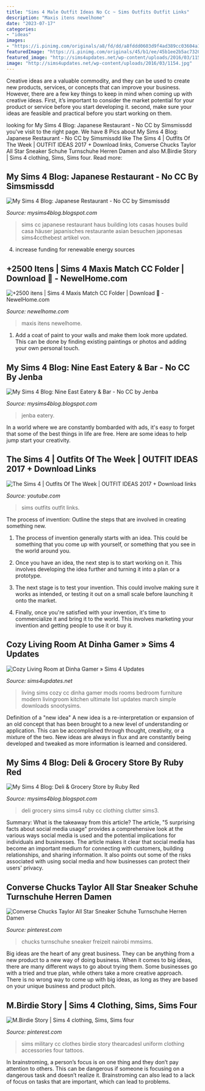 ```yaml
---
title: "Sims 4 Male Outfit Ideas No Cc ~ Sims Outfits Outfit Links"
description: "Maxis itens newelhome"
date: "2023-07-17"
categories:
- "ideas"
images:
- "https://i.pinimg.com/originals/a8/fd/dd/a8fddd0603d9f4ad389cc03604a16f20.jpg"
featuredImage: "https://i.pinimg.com/originals/45/b1/ee/45b1ee2b5ac7320903f5b9ff57f445d7.jpg"
featured_image: "http://sims4updates.net/wp-content/uploads/2016/03/1154.jpg"
image: "http://sims4updates.net/wp-content/uploads/2016/03/1154.jpg"
---
```



Creative ideas are a valuable commodity, and they can be used to create new products, services, or concepts that can improve your business. However, there are a few key things to keep in mind when coming up with creative ideas. First, it’s important to consider the market potential for your product or service before you start developing it. second, make sure your ideas are feasible and practical before you start working on them.

	

		
looking for My Sims 4 Blog: Japanese Restaurant - No CC by Simsmissdd you've visit to the right page. We have 8 Pics about My Sims 4 Blog: Japanese Restaurant - No CC by Simsmissdd like The Sims 4 | Outfits Of The Week | OUTFIT IDEAS 2017 + Download links, Converse Chucks Taylor All Star Sneaker Schuhe Turnschuhe Herren Damen and also M.Birdie Story | Sims 4 clothing, Sims, Sims four. Read more:
		
    
## My Sims 4 Blog: Japanese Restaurant - No CC By Simsmissdd

<img loading=lazy src="https://2.bp.blogspot.com/-IXeaQ4EjFOo/WA6TIVSMbfI/AAAAAAAIO08/pEgp4uXAG48yS9MLczK1osv26_zbK7yEACLcB/s1600/tumblr_offlcwZyza1tyn4xmo1_r1_1280.jpg" onerror="this.onerror=null;this.src='https://tse3.mm.bing.net/th?id=OIP.YMT69BS0wqxaQoGrWbUY3AHaEQ&amp;pid=15.1';" alt="My Sims 4 Blog: Japanese Restaurant - No CC by Simsmissdd">

_Source: mysims4blog.blogspot.com_

>sims cc japanese restaurant haus building lots casas houses build casa häuser japanisches restaurante asian besuchen japonesas sims4ccthebest artikel von. 

	

4. increase funding for renewable energy sources

    
## +2500 Itens | Sims 4 Maxis Match CC Folder | Download 💖 - NewelHome.com

<img loading=lazy src="https://i.pinimg.com/originals/45/b1/ee/45b1ee2b5ac7320903f5b9ff57f445d7.jpg" onerror="this.onerror=null;this.src='https://tse1.mm.bing.net/th?id=OIP.wcQX6CfI8JjeY2CXFsAiFwHaEK&amp;pid=15.1';" alt="+2500 itens | Sims 4 Maxis Match CC Folder | Download 💖 - NewelHome.com">

_Source: newelhome.com_

>maxis itens newelhome. 

	

1. Add a coat of paint to your walls and make them look more updated. This can be done by finding existing paintings or photos and adding your own personal touch. 

    
## My Sims 4 Blog: Nine East Eatery &amp; Bar - No CC By Jenba

<img loading=lazy src="https://2.bp.blogspot.com/-MTgCkH_2lEs/V198Ofp4HVI/AAAAAAAH7-Q/QXUD3COQ0C4yqXZHiG4W8-Y_QzOB5tQywCLcB/s1600/5.png" onerror="this.onerror=null;this.src='https://tse3.mm.bing.net/th?id=OIP.FyOEwpSmnJ3AQ-4FK7Iy8gHaEK&amp;pid=15.1';" alt="My Sims 4 Blog: Nine East Eatery &amp; Bar - No CC by Jenba">

_Source: mysims4blog.blogspot.com_

>jenba eatery. 

	

In a world where we are constantly bombarded with ads, it's easy to forget that some of the best things in life are free. Here are some ideas to help jump start your creativity.

    
## The Sims 4 | Outfits Of The Week | OUTFIT IDEAS 2017 + Download Links

<img loading=lazy src="https://i.ytimg.com/vi/TkK6m8JXNNU/maxresdefault.jpg" onerror="this.onerror=null;this.src='https://tse1.mm.bing.net/th?id=OIP.-Xt-VMwn7wWIi7dnO_QCzgHaEK&amp;pid=15.1';" alt="The Sims 4 | Outfits Of The Week | OUTFIT IDEAS 2017 + Download links">

_Source: youtube.com_

>sims outfits outfit links. 

	

The process of invention: Outline the steps that are involved in creating something new.
1. The process of invention generally starts with an idea. This could be something that you come up with yourself, or something that you see in the world around you.
2. Once you have an idea, the next step is to start working on it. This involves developing the idea further and turning it into a plan or a prototype.

3. The next stage is to test your invention. This could involve making sure it works as intended, or testing it out on a small scale before launching it onto the market.

4. Finally, once you're satisfied with your invention, it's time to commercialize it and bring it to the world. This involves marketing your invention and getting people to use it or buy it.

    
## Cozy Living Room At Dinha Gamer » Sims 4 Updates

<img loading=lazy src="http://sims4updates.net/wp-content/uploads/2016/03/1154.jpg" onerror="this.onerror=null;this.src='https://tse4.mm.bing.net/th?id=OIP.IU6N46LRZgW9Jvvl5PSsBQHaEY&amp;pid=15.1';" alt="Cozy Living Room at Dinha Gamer » Sims 4 Updates">

_Source: sims4updates.net_

>living sims cozy cc dinha gamer mods rooms bedroom furniture modern livingroom kitchen ultimate list updates march simple downloads snootysims. 

	

Definition of a "new idea"
A new idea is a re-interpretation or expansion of an old concept that has been brought to a new level of understanding or application. This can be accomplished through thought, creativity, or a mixture of the two. New ideas are always in flux and are constantly being developed and tweaked as more information is learned and considered.

    
## My Sims 4 Blog: Deli &amp; Grocery Store By Ruby Red

<img loading=lazy src="http://4.bp.blogspot.com/-LSkuUZnJq-g/VR8HgrdxzYI/AAAAAAAGLmU/m7uwxXwSjwc/s1600/12.jpg" onerror="this.onerror=null;this.src='https://tse2.mm.bing.net/th?id=OIP.rabIDLH6zMOtCH3RZrz2EQHaES&amp;pid=15.1';" alt="My Sims 4 Blog: Deli &amp; Grocery Store by Ruby Red">

_Source: mysims4blog.blogspot.com_

>deli grocery sims sims4 ruby cc clothing clutter sims3. 

	

Summary: What is the takeaway from this article?
The article, "5 surprising facts about social media usage" provides a comprehensive look at the various ways social media is used and the potential implications for individuals and businesses. The article makes it clear that social media has become an important medium for connecting with customers, building relationships, and sharing information. It also points out some of the risks associated with using social media and how businesses can protect their users' privacy.

    
## Converse Chucks Taylor All Star Sneaker Schuhe Turnschuhe Herren Damen

<img loading=lazy src="https://i.pinimg.com/originals/a8/fd/dd/a8fddd0603d9f4ad389cc03604a16f20.jpg" onerror="this.onerror=null;this.src='https://tse4.mm.bing.net/th?id=OIP.t2oXakqhVxjo6GhUUPtO8AHaHa&amp;pid=15.1';" alt="Converse Chucks Taylor All Star Sneaker Schuhe Turnschuhe Herren Damen">

_Source: pinterest.com_

>chucks turnschuhe sneaker freizeit nairobi mmsims. 

	

Big ideas are the heart of any great business. They can be anything from a new product to a new way of doing business. When it comes to big ideas, there are many different ways to go about trying them. Some businesses go with a tried and true plan, while others take a more creative approach. There is no wrong way to come up with big ideas, as long as they are based on your unique business and product pitch.

    
## M.Birdie Story | Sims 4 Clothing, Sims, Sims Four

<img loading=lazy src="https://i.pinimg.com/736x/fd/2d/96/fd2d96f028b08b9a5ba60a69467295c5--keys-shopping.jpg" onerror="this.onerror=null;this.src='https://tse3.mm.bing.net/th?id=OIP.cJqp4u1RsmRz7yhC94IC7QHaHa&amp;pid=15.1';" alt="M.Birdie Story | Sims 4 clothing, Sims, Sims four">

_Source: pinterest.com_

>sims military cc clothes birdie story thearcadesl uniform clothing accessories four tattoos. 

	

In brainstroming, a person’s focus is on one thing and they don’t pay attention to others. This can be dangerous if someone is focusing on a dangerous task and doesn’t realize it. Brainstroming can also lead to a lack of focus on tasks that are important, which can lead to problems.

